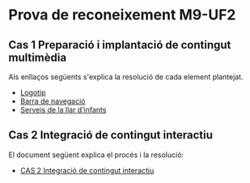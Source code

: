 # Prova de reconeixement M9-UF2

## Cas 1 Preparació i implantació de contingut multimèdia

Als enllaços següents s'explica la resolució de cada element plantejat.

* [Logotip](CAS1-logotip.md)
* [Barra de navegació](CAS1-barra%20de%20navegació.md)
* [Serveis de la llar d’infants](CAS1-Serveis%20de%20la%20llar%20d’infants.md)

## Cas 2 Integració de contingut interactiu

El document següent explica el procés i la resolució:

* [CAS 2 Integració de contingut interactiu](CAS2-Integració%20de%20contingut%20interactiu.md)

